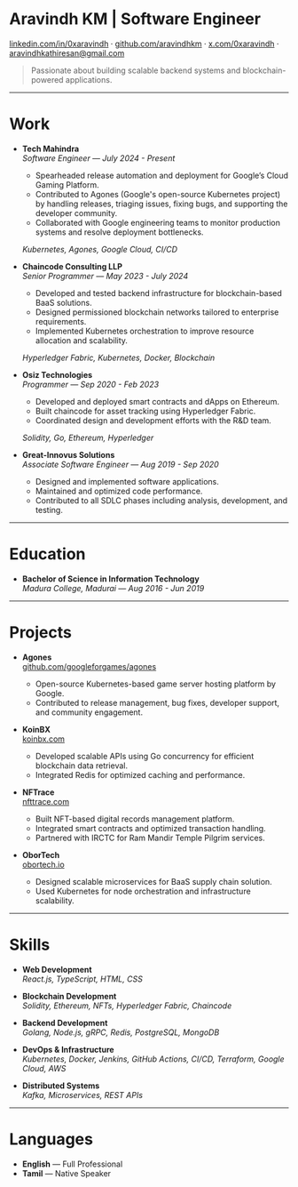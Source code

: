 # Aravindh KM | Software Engineer

[linkedin.com/in/0xaravindh](https://www.linkedin.com/in/0xaravindh) · [github.com/aravindhkm](https://github.com/aravindhkm) · [x.com/0xaravindh](https://x.com/0xaravindh) · [aravindhkathiresan@gmail.com](mailto:aravindhkathiresan@gmail.com)

> Passionate about building scalable backend systems and blockchain-powered applications.

---

# Work

- **Tech Mahindra**  
  _Software Engineer — July 2024 - Present_

  - Spearheaded release automation and deployment for Google’s Cloud Gaming Platform.
  - Contributed to Agones (Google's open-source Kubernetes project) by handling releases, triaging issues, fixing bugs, and supporting the developer community.
  - Collaborated with Google engineering teams to monitor production systems and resolve deployment bottlenecks.

  _Kubernetes, Agones, Google Cloud, CI/CD_

- **Chaincode Consulting LLP**  
  _Senior Programmer — May 2023 - July 2024_

  - Developed and tested backend infrastructure for blockchain-based BaaS solutions.
  - Designed permissioned blockchain networks tailored to enterprise requirements.
  - Implemented Kubernetes orchestration to improve resource allocation and scalability.

  _Hyperledger Fabric, Kubernetes, Docker, Blockchain_

- **Osiz Technologies**  
  _Programmer — Sep 2020 - Feb 2023_

  - Developed and deployed smart contracts and dApps on Ethereum.
  - Built chaincode for asset tracking using Hyperledger Fabric.
  - Coordinated design and development efforts with the R&D team.

  _Solidity, Go, Ethereum, Hyperledger_

- **Great-Innovus Solutions**  
  _Associate Software Engineer — Aug 2019 - Sep 2020_

  - Designed and implemented software applications.
  - Maintained and optimized code performance.
  - Contributed to all SDLC phases including analysis, development, and testing.

---

# Education

- **Bachelor of Science in Information Technology**  
  _Madura College, Madurai — Aug 2016 - Jun 2019_

---

# Projects

- **Agones**  
  [github.com/googleforgames/agones](https://github.com/googleforgames/agones)  
  - Open-source Kubernetes-based game server hosting platform by Google.  
  - Contributed to release management, bug fixes, developer support, and community engagement.

- **KoinBX**  
  [koinbx.com](https://koinbx.com)  
  - Developed scalable APIs using Go concurrency for efficient blockchain data retrieval.  
  - Integrated Redis for optimized caching and performance.

- **NFTrace**  
  [nfttrace.com](https://www.nfttrace.com)  
  - Built NFT-based digital records management platform.  
  - Integrated smart contracts and optimized transaction handling.  
  - Partnered with IRCTC for Ram Mandir Temple Pilgrim services.

- **OborTech**  
  [obortech.io](https://www.obortech.io)  
  - Designed scalable microservices for BaaS supply chain solution.  
  - Used Kubernetes for node orchestration and infrastructure scalability.

---

# Skills

- **Web Development**  
  _React.js, TypeScript, HTML, CSS_

- **Blockchain Development**  
  _Solidity, Ethereum, NFTs, Hyperledger Fabric, Chaincode_

- **Backend Development**  
  _Golang, Node.js, gRPC, Redis, PostgreSQL, MongoDB_

- **DevOps & Infrastructure**  
  _Kubernetes, Docker, Jenkins, GitHub Actions, CI/CD, Terraform, Google Cloud, AWS_

- **Distributed Systems**  
  _Kafka, Microservices, REST APIs_

---

# Languages

- **English** — Full Professional  
- **Tamil** — Native Speaker